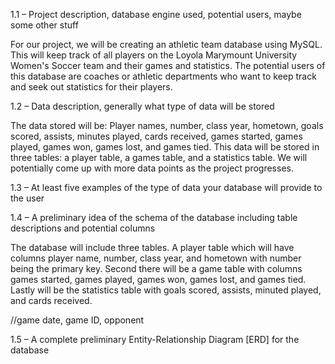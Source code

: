 1.1 – Project description, database engine used, potential users, maybe some other stuff

For our project, we will be creating an athletic team database using MySQL. This will keep track of all players on the Loyola Marymount University Women's Soccer team and their games and statistics. The potential users of this database are coaches or athletic departments who want to keep track and seek out statistics for their players. 

1.2 – Data description, generally what type of data will be stored

The data stored will be: Player names, number, class year, hometown, goals scored, assists, minutes played, cards received, games started, games played, games won, games lost, and games tied. This data will be stored in three tables: a player table, a games table, and a statistics table. We will potentially come up with more data points as the project progresses.

1.3 – At least five examples of the type of data your database will provide to the user


1.4 – A preliminary idea of the schema of the database including table descriptions and potential columns

The database will include three tables. A player table which will have columns player name, number, class year, and hometown with number being the primary key. Second there will be a game table with columns games started, games played, games won, games lost, and games tied. Lastly will be the statistics table with goals scored, assists, minuted played, and cards received. 

//game date, game ID, opponent

1.5 – A complete preliminary Entity-Relationship Diagram [ERD] for the database
